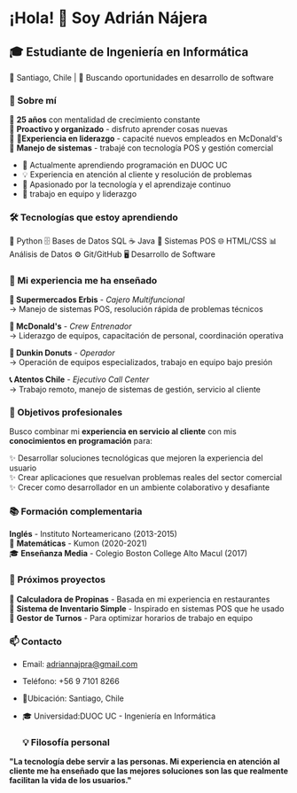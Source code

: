 # ¡Hola! 👋 Soy Adrián Nájera

## 🎓 Estudiante de Ingeniería en Informática
📍 Santiago, Chile | 🎯 Buscando oportunidades en desarrollo de software

### 💼 Sobre mí
🔹 **25 años** con mentalidad de crecimiento constante  
🔹 **Proactivo y organizado** - disfruto aprender cosas nuevas  
🔹 **🤝Experiencia en liderazgo** - capacité nuevos empleados en McDonald's  
🔹 **Manejo de sistemas** - trabajé con tecnología POS y gestión comercial  
- 🌱 Actualmente aprendiendo programación en DUOC UC
- 💡 Experiencia en atención al cliente y resolución de problemas
- 🎯 Apasionado por la tecnología y el aprendizaje continuo
- 🤝 trabajo en equipo y liderazgo

### 🛠️ Tecnologías que estoy aprendiendo
🐍 Python          🗄️ Bases de Datos SQL
☕ Java            🔧 Sistemas POS
🌐 HTML/CSS        📊 Análisis de Datos
⚙️ Git/GitHub      🖥️ Desarrollo de Software

### 💼 Mi experiencia me ha enseñado

**🏪 Supermercados Erbis** - *Cajero Multifuncional*  
→ Manejo de sistemas POS, resolución rápida de problemas técnicos

**🍔 McDonald's** - *Crew Entrenador*  
→ Liderazgo de equipos, capacitación de personal, coordinación operativa

**🍩 Dunkin Donuts** - *Operador*  
→ Operación de equipos especializados, trabajo en equipo bajo presión

**📞 Atentos Chile** - *Ejecutivo Call Center*  
→ Trabajo remoto, manejo de sistemas de gestión, servicio al cliente

### 🎯 Objetivos profesionales

Busco combinar mi **experiencia en servicio al cliente** con mis **conocimientos en programación** para:

✨ Desarrollar soluciones tecnológicas que mejoren la experiencia del usuario  
✨ Crear aplicaciones que resuelvan problemas reales del sector comercial  
✨ Crecer como desarrollador en un ambiente colaborativo y desafiante  

### 📚 Formación complementaria

   **Inglés** - Instituto Norteamericano (2013-2015)  
📐 **Matemáticas** - Kumon (2020-2021)  
🎓 **Enseñanza Media** - Colegio Boston College Alto Macul (2017)  

### 🚀 Próximos proyectos

🔨 **Calculadora de Propinas** - Basada en mi experiencia en restaurantes  
🔨 **Sistema de Inventario Simple** - Inspirado en sistemas POS que he usado  
🔨 **Gestor de Turnos** - Para optimizar horarios de trabajo en equipo  

### 📫 Contacto
-  Email: adriannajpra@gmail.com
-  Teléfono: +56 9 7101 8266
- 📍Ubicación: Santiago, Chile  
- 🎓 Universidad:DUOC UC - Ingeniería en Informática  

  ### 💡 Filosofía personal

**"La tecnología debe servir a las personas. Mi experiencia en atención al cliente me ha enseñado que las mejores soluciones son las que realmente facilitan la vida de los usuarios."**
